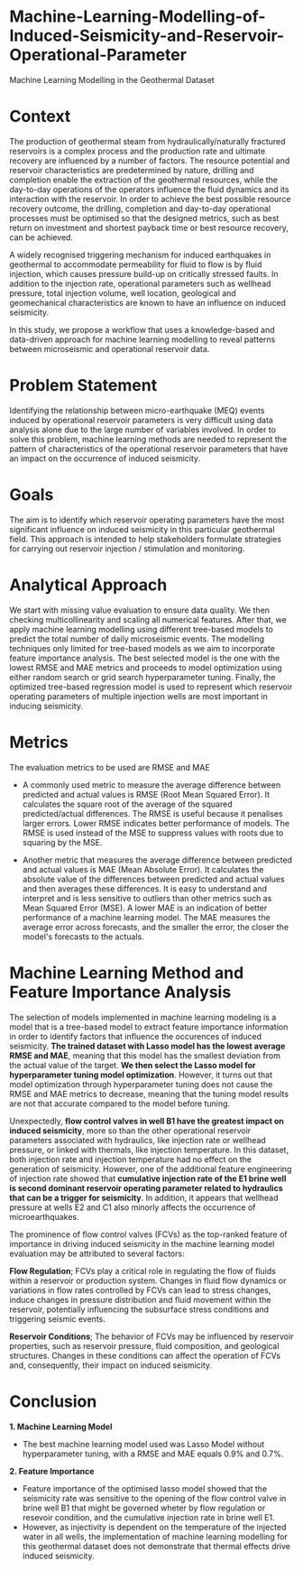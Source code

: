 # Machine-Learning-Modelling-of-Induced-Seismicity-and-Reservoir-Operational-Parameter
Machine Learning Modelling in the Geothermal Dataset

# Context
The production of geothermal steam from hydraulically/naturally fractured reservoirs is a complex process and the production rate and ultimate recovery are influenced by a number of factors. The resource potential and reservoir characteristics are predetermined by nature, drilling and completion enable the extraction of the geothermal resources, while the day-to-day operations of the operators influence the fluid dynamics and its interaction with the reservoir. In order to achieve the best possible resource recovery outcome, the drilling, completion and day-to-day operational processes must be optimised so that the designed metrics, such as best return on investment and shortest payback time or best resource recovery, can be achieved. 

A widely recognised triggering mechanism for induced earthquakes in geothermal to accommodate permeability for fluid to flow is by fluid injection, which causes pressure build-up on critically stressed faults. In addition to the injection rate, operational parameters such as wellhead pressure, total injection volume, well location, geological and geomechanical characteristics are known to have an influence on induced seismicity. 

In this study, we propose a workflow that uses a knowledge-based and data-driven approach for machine learning modelling to reveal patterns between microseismic and operational reservoir data.

# Problem Statement
Identifying the relationship between micro-earthquake (MEQ) events induced by operational reservoir parameters is very difficult using data analysis alone due to the large number of variables involved. In order to solve this problem, machine learning methods are needed to represent the pattern of characteristics of the operational reservoir parameters that have an impact on the occurrence of induced seismicity.

# Goals
The aim is to identify which reservoir operating parameters have the most significant influence on induced seismicity in this particular geothermal field. This approach is intended to help stakeholders formulate strategies for carrying out reservoir injection / stimulation and monitoring.

# Analytical Approach
We start with missing value evaluation to ensure data quality. We then checking multicollinearity and scaling all numerical features. After that, we apply machine learning modelling using different tree-based models to predict the total number of daily microseismic events. The modelling techniques only limited for tree-based models as we aim to incorporate feature importance analysis. The best selected model is the one with the lowest RMSE and MAE metrics and proceeds to model optimization using either random search or grid search hyperparameter tuning. Finally, the optimized tree-based regression model is used to represent which reservoir operating parameters of multiple injection wells are most important in inducing seismicity. 

# Metrics
The evaluation metrics to be used are RMSE and MAE

* A commonly used metric to measure the average difference between predicted and actual values is RMSE (Root Mean Squared Error). It calculates the square root of the average of the squared predicted/actual differences. The RMSE is useful because it penalises larger errors. Lower RMSE indicates better performance of models. The RMSE is used instead of the MSE to suppress values with roots due to squaring by the MSE.

* Another metric that measures the average difference between predicted and actual values is MAE (Mean Absolute Error). It calculates the absolute value of the differences between predicted and actual values and then averages these differences. It is easy to understand and interpret and is less sensitive to outliers than other metrics such as Mean Squared Error (MSE). A lower MAE is an indication of better performance of a machine learning model. The MAE measures the average error across forecasts, and the smaller the error, the closer the model's forecasts to the actuals.

# Machine Learning Method and Feature Importance Analysis
The selection of models implemented in machine learning modeling is a model that is a tree-based model to extract feature importance information in order to identify factors that influence the occurences of induced seismicity. **The trained dataset with Lasso model has the lowest average RMSE and MAE**, meaning that this model has the smallest deviation from the actual value of the target. **We then select the Lasso model for hyperparameter tuning model optimization**. However, it turns out that model optimization through hyperparameter tuning does not cause the RMSE and MAE metrics to decrease, meaning that the tuning model results are not that accurate compared to the model before tuning. 

Unexpectedly, **flow control valves in well B1 have the greatest impact on induced seismicity**, more so than the other operational reservoir parameters associated with hydraulics, like injection rate or wellhead pressure, or linked with thermals, like injection temperature. In this dataset, both injection rate and injection temperature had no effect on the generation of seismicity. However, one of the additional feature engineering of injection rate showed that **cumulative injection rate of the E1 brine well is second dominant reservoir operating parameter related to hydraulics that can be a trigger for seismicity**. In addition, it appears that wellhead pressure at wells E2 and C1 also minorly affects the occurrence of microearthquakes.

The prominence of flow control valves (FCVs) as the top-ranked feature of importance in driving induced seismicity in the machine learning model evaluation may be attributed to several factors:

**Flow Regulation**; FCVs play a critical role in regulating the flow of fluids within a reservoir or production system. Changes in fluid flow dynamics or variations in flow rates controlled by FCVs can lead to stress changes, induce changes in pressure distribution and fluid movement within the reservoir, potentially influencing the subsurface stress conditions and triggering seismic events.

**Reservoir Conditions**; The behavior of FCVs may be influenced by reservoir properties, such as reservoir pressure, fluid composition, and geological structures. Changes in these conditions can affect the operation of FCVs and, consequently, their impact on induced seismicity.

# Conclusion
**1. Machine Learning Model**
- The best machine learning model used was Lasso Model without hyperparameter tuning, with a RMSE and MAE equals 0.9% and 0.7%. 

**2. Feature Importance**
- Feature importance of the optimised lasso model showed that the seismicity rate was sensitive to the opening of the flow control valve in brine well B1 that might be governed wheter by flow regulation or resevoir condition, and the cumulative injection rate in brine well E1.
- However, as injectivity is dependent on the temperature of the injected water in all wells, the implementation of machine learning modelling for this geothermal dataset does not demonstrate that thermal effects drive induced seismicity.
